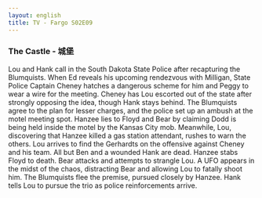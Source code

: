 ```yaml
---
layout: english
title: TV - Fargo S02E09
---
```


<h3>The Castle - 城堡</h3>
<p>Lou and Hank call in the South Dakota State Police after recapturing the Blumquists. When Ed reveals his upcoming rendezvous with Milligan, State Police Captain Cheney hatches a dangerous scheme for him and Peggy to wear a wire for the meeting. Cheney has Lou escorted out of the state after strongly opposing the idea, though Hank stays behind. The Blumquists agree to the plan for lesser charges, and the police set up an ambush at the motel meeting spot. Hanzee lies to Floyd and Bear by claiming Dodd is being held inside the motel by the Kansas City mob. Meanwhile, Lou, discovering that Hanzee killed a gas station attendant, rushes to warn the others. Lou arrives to find the Gerhardts on the offensive against Cheney and his team. All but Ben and a wounded Hank are dead. Hanzee stabs Floyd to death. Bear attacks and attempts to strangle Lou. A UFO appears in the midst of the chaos, distracting Bear and allowing Lou to fatally shoot him. The Blumquists flee the premise, pursued closely by Hanzee. Hank tells Lou to pursue the trio as police reinforcements arrive.</p>

<div></div>
<script>
var note = {};
note["status"] = "{{ page.title }}";
note[1] = {};
note[1]['structure'] = {
	'1-10':'SVO',
	'11-14':'简化副词从句',
	'15-22':'副词从句',
	'24-42':'SVOC',
	'43-50':'SVOC',
	'51-55':'简化副词从句',
	'56-59':'副词从句',
	'60-68':'SV',
	'69-80':'FANBOYS的A连接句子',
	'81-86':'SVO',
	'87-88':'副词短语',
	'89-100':'名词从句',
	'102-103':'after he discover 简化副词从句',
	'104-110':'名词从句',
	'111-115':'SVO',
	'116-117':'SV',
	'118-129':'SVOC',
	'130-139':'SVC',
	'139-143':'SVC',
	'144-150':'FANBOYS的A连接句子',
	'151-159':'SV',
	'160-168':'FANBOYS的A连接句子 简化从句',
	'169-177':'SVO,SVC',
	'178-188':'SVOC',
}
note[1]['pos'] = {
}

</script>